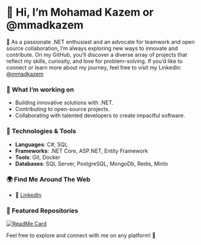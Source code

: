 # 👋 Hi, I’m Mohamad Kazem or @mmadkazem
 🌱 As a passionate .NET enthusiast and an advocate for teamwork and open source collaboration, I’m always exploring new ways to innovate and contribute. On my GitHub, you’ll discover a diverse array of projects that reflect my skills, curiosity, and love for problem-solving. If you’d like to connect or learn more about my journey, feel free to visit my LinkedIn: [@mmadkazem](https://linkedin.com/in/mmadkazem)

### 🚀 What I’m working on
- Building innovative solutions with .NET.
- Contributing to open-source projects.
- Collaborating with talented developers to create impactful software.

### 🔧 Technologies & Tools
- **Languages**: C#, SQL
- **Frameworks**: .NET Core, ASP.NET, Entity Framework
- **Tools**: Git, Docker
- **Databases**: SQL Server, PostgreSQL, MongoDb, Redis, MinIo

### 🌍 Find Me Around The Web
- 💼 [LinkedIn](https://www.linkedin.com/in/mmadkazem)

### 🌟 Featured Repositories
[![ReadMe Card](https://github-readme-stats.vercel.app/api/pin/?username=mmadkazem&repo=your-repo&theme=radical)](https://github.com/mmadkazem/BazarChe)

Feel free to explore and connect with me on any platform! 🚀
